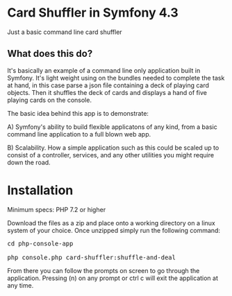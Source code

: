 # Card Shuffler in Symfony 4.3
Just a basic command line card shuffler

## What does this do?
It's basically an example of a command line only application built in Symfony. It's light weight using on the bundles needed to complete the 
task at hand, in this case parse a json file containing a deck of playing card objects. Then it shuffles the deck of cards and displays a hand 
of five playing cards on the console. 

The basic idea behind this app is to demonstrate:

A) Symfony's ability to build flexible applicatons of any kind, from a basic command line application to a full blown web app.

B) Scalability. How a simple application such as this could be scaled up to consist of a controller, services, and any other utilities you might 
require down the road.

# Installation
Minimum specs: PHP 7.2 or higher

Download the files as a zip and place onto a working directory on a linux system of your choice. Once unzipped simply run the following 
command:
<pre>
cd php-console-app

php console.php card-shuffler:shuffle-and-deal
</pre>

From there you can follow the prompts on screen to go through the application. Pressing (n) on any prompt or ctrl c will exit the application 
at any time.
